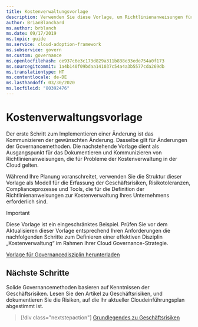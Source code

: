 ```yaml
---
title: Kostenverwaltungsvorlage
description: Verwenden Sie diese Vorlage, um Richtlinienanweisungen für die Kostenverwaltung zu definieren, die Geschäftsrisiken, Risikotoleranz, Konformitätsprozesse und Tools umfassen.
author: BrianBlanchard
ms.author: brblanch
ms.date: 09/17/2019
ms.topic: guide
ms.service: cloud-adoption-framework
ms.subservice: govern
ms.custom: governance
ms.openlocfilehash: ce937c6e3c173d829a311b838e33ede754a0f173
ms.sourcegitcommit: 1a4b140f09bdaa141037c54a4a3b5577cda269db
ms.translationtype: HT
ms.contentlocale: de-DE
ms.lasthandoff: 03/30/2020
ms.locfileid: "80392476"
---
```

# <a name="cost-management-template"></a>Kostenverwaltungsvorlage

Der erste Schritt zum Implementieren einer Änderung ist das Kommunizieren der gewünschten Änderung. Dasselbe gilt für Änderungen der Governancemethoden. Die nachstehende Vorlage dient als Ausgangspunkt für das Dokumentieren und Kommunizieren von Richtlinienanweisungen, die für Probleme der Kostenverwaltung in der Cloud gelten.

Während Ihre Planung voranschreitet, verwenden Sie die Struktur dieser Vorlage als Modell für die Erfassung der Geschäftsrisiken, Risikotoleranzen, Complianceprozesse und Tools, die für die Definition der Richtlinienanweisungen zur Kostenverwaltung Ihres Unternehmens erforderlich sind.

> [!IMPORTANT]
> Diese Vorlage ist ein eingeschränktes Beispiel. Prüfen Sie vor dem Aktualisieren dieser Vorlage entsprechend Ihren Anforderungen die nachfolgenden Schritte zum Definieren einer effektiven Disziplin „Kostenverwaltung“ im Rahmen Ihrer Cloud Governance-Strategie.

[Vorlage für Governancedisziplin herunterladen](https://archcenter.blob.core.windows.net/cdn/fusion/governance/Cost%20Management%20Discipline%20Template.docx)

## <a name="next-steps"></a>Nächste Schritte

Solide Governancemethoden basieren auf Kenntnissen der Geschäftsrisiken. Lesen Sie den Artikel zu Geschäftsrisiken, und dokumentieren Sie die Risiken, auf die Ihr aktueller Cloudeinführungsplan abgestimmt ist.

> [!div class="nextstepaction"]
> [Grundlegendes zu Geschäftsrisiken](./business-risks.md)
